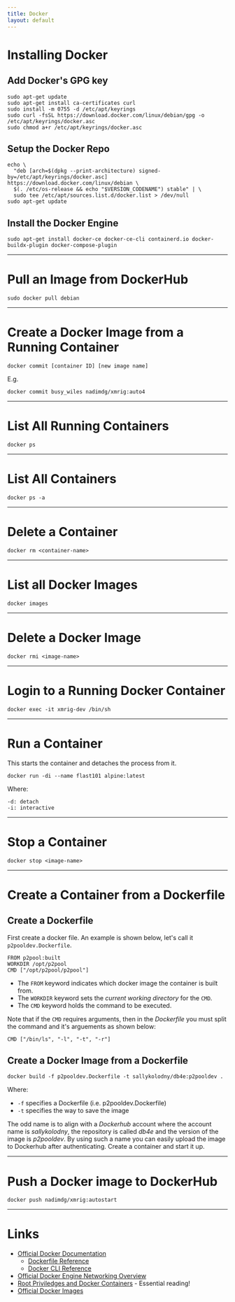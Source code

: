 ```yaml
---
title: Docker
layout: default
---
```


# Installing Docker

## Add Docker's GPG key

```
sudo apt-get update
sudo apt-get install ca-certificates curl
sudo install -m 0755 -d /etc/apt/keyrings
sudo curl -fsSL https://download.docker.com/linux/debian/gpg -o /etc/apt/keyrings/docker.asc
sudo chmod a+r /etc/apt/keyrings/docker.asc
```

## Setup the Docker Repo

```
echo \
  "deb [arch=$(dpkg --print-architecture) signed-by=/etc/apt/keyrings/docker.asc] https://download.docker.com/linux/debian \
  $(. /etc/os-release && echo "$VERSION_CODENAME") stable" | \
  sudo tee /etc/apt/sources.list.d/docker.list > /dev/null
sudo apt-get update
```

## Install the Docker Engine

```
sudo apt-get install docker-ce docker-ce-cli containerd.io docker-buildx-plugin docker-compose-plugin
```

---

# Pull an Image from DockerHub

```
sudo docker pull debian
```

---

# Create a Docker Image from a Running Container

```
docker commit [container ID] [new image name]
```

E.g.

```
docker commit busy_wiles nadimdg/xmrig:auto4
```

---

# List All Running Containers

```
docker ps
```

---

# List All Containers

```
docker ps -a
```

---

# Delete a Container

```
docker rm <container-name>
```

---

# List all Docker Images

```
docker images
```

---

# Delete a Docker Image

```
docker rmi <image-name>
```

---

# Login to a Running Docker Container

```
docker exec -it xmrig-dev /bin/sh
```

---

# Run a Container

This starts the container and detaches the process from it. 

```
docker run -di --name flast101 alpine:latest
```

Where:

```
-d: detach
-i: interactive
```

---

# Stop a Container

```
docker stop <image-name>
```

---

# Create a Container from a Dockerfile

## Create a Dockerfile

First create a docker file. An example is shown below, let's call it `p2pooldev.Dockerfile`.

```
FROM p2pool:built
WORKDIR /opt/p2pool
CMD ["/opt/p2pool/p2pool"]
```

* The `FROM` keyword indicates which docker image the container is built from.
* The `WORKDIR` keyword sets the *current working directory* for the `CMD`.
* The `CMD` keyword holds the command to be executed. 

Note that if the `CMD` requires arguments, then in the *Dockerfile* you must split the command and it's arguements as shown below:

```
CMD ["/bin/ls", "-l", "-t", "-r"]
```

## Create a Docker Image from a Dockerfile

```
docker build -f p2pooldev.Dockerfile -t sallykolodny/db4e:p2pooldev .
```

Where:
* `-f` specifies a Dockerfile (i.e. p2pooldev.Dockerfile)
* `-t` specifies the way to save the image

The odd name is to align with a *Dockerhub* account where the account name is *sallykolodny*, the repository is called *db4e* and the version of the image is *p2pooldev*. By using such a name you can easily upload the image to Dockerhub after authenticating.
Create a container and start it up.

---

# Push a Docker image to DockerHub

```
docker push nadimdg/xmrig:autostart
```

---

# Links

* [Official Docker Documentation](https://docs.docker.com/reference/)
  * [Dockerfile Reference](https://docs.docker.com/reference/dockerfile/)
  * [Docker CLI Reference](https://docs.docker.com/reference/cli/docker/)
* [Official Docker Engine Networking Overview](https://docs.docker.com/engine/network/)
* [Root Priviledges and Docker Containers](https://flast101.github.io/docker-privesc/) - Essential reading!
* [Official Docker Images](https://hub.docker.com/search?image_filter=official&_gl=1*1rsl8ng*_ga*MTI2NjYzMTAwNC4xNzI4MzE1NTMx*_ga_XJWPQMJYHQ*MTcyODMxNTUzMC4xLjEuMTcyODMxNTY2MC4zNS4wLjA.)
